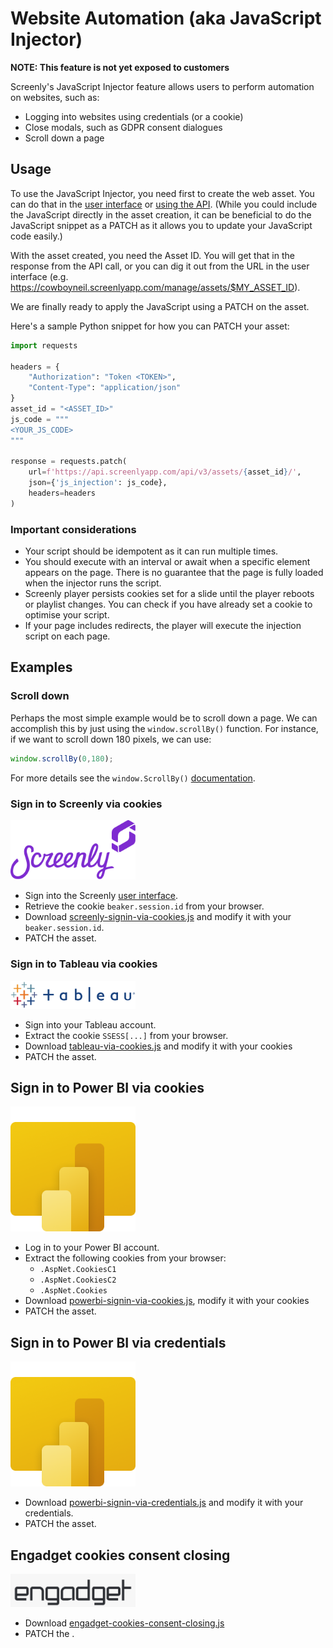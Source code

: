 # Website Automation (aka JavaScript Injector)

**NOTE: This feature is not yet exposed to customers**

Screenly's JavaScript Injector feature allows users to perform automation on websites, such as:

* Logging into websites using credentials (or a cookie)
* Close modals, such as GDPR consent dialogues
* Scroll down a page

## Usage

To use the JavaScript Injector, you need first to create the web asset. You can do that in the [user interface](https://login.screenlyapp.com) or [using the API](https://developer.screenlyapp.com/#operation/assets_create). (While you could include the JavaScript directly in the asset creation, it can be beneficial to do the JavaScript snippet as a PATCH as it allows you to update your JavaScript code easily.)

With the asset created, you need the Asset ID. You will get that in the response from the API call, or you can dig it out from the URL in the user interface (e.g. https://cowboyneil.screenlyapp.com/manage/assets/$MY_ASSET_ID).

We are finally ready to apply the JavaScript using a PATCH on the asset.

Here's a sample Python snippet for how you can PATCH your asset:

```python
import requests

headers = {
    "Authorization": "Token <TOKEN>",
    "Content-Type": "application/json"
}
asset_id = "<ASSET_ID>"
js_code = """
<YOUR_JS_CODE>
"""

response = requests.patch(
    url=f'https://api.screenlyapp.com/api/v3/assets/{asset_id}/',
    json={'js_injection': js_code},
    headers=headers
)
```

### Important considerations

* Your script should be idempotent as it can run multiple times.
* You should execute with an interval or await when a specific element appears on the page. There is no guarantee that the page is fully loaded when the injector runs the script.
* Screenly player persists cookies set for a slide until the player reboots or playlist changes. You can check if you have already set a cookie to optimise your script.
* If your page includes redirects, the player will execute the injection script on each page.


## Examples

### Scroll down

Perhaps the most simple example would be to scroll down a page. We can accomplish this by just using the `window.scrollBy()` function. For instance, if we want to scroll down 180 pixels, we can use:

```javascript
window.scrollBy(0,180);
```

For more details see the `window.ScrollBy()` [documentation](https://developer.mozilla.org/en-US/docs/Web/API/Window/scrollBy).


### Sign in to Screenly via cookies

<img src="../images/screenly-logo.png" alt="Screenly logo" width="200"/>

* Sign into the Screenly [user interface](https://login.screenlyapp.com).
* Retrieve the cookie `beaker.session.id` from your browser.
* Download [screenly-signin-via-cookies.js](https://github.com/Screenly/playground/tree/master/javascript-injectors/screenly-signin-via-cookies.js) and modify it with your `beaker.session.id`.
* PATCH the asset.


### Sign in to Tableau via cookies

<img src="../images/tableau-logo.png" alt="Tableau logo" width="200"/>

* Sign into your Tableau account.
* Extract the cookie `SSESS[...]` from your browser.
* Download [tableau-via-cookies.js](https://github.com/Screenly/playground/tree/master/javascript-injectors/tableau-via-cookies.js) and modify it with your cookies
* PATCH the asset.


## Sign in to Power BI via cookies

<img src="../images/powerbi-logo.png" alt="Power BI logo" width="200"/>

* Log in to your Power BI account.
* Extract the following cookies from your browser:
  * `.AspNet.CookiesC1`
  * `.AspNet.CookiesC2`
  * `.AspNet.Cookies`
* Download [powerbi-signin-via-cookies.js](https://github.com/Screenly/playground/tree/master/javascript-injectors/powerbi-signin-via-cookies.js), modify it with your cookies
* PATCH the asset.

## Sign in to Power BI via credentials

<img src="../images/powerbi-logo.png" alt="Power BI logo" width="200"/>

* Download [powerbi-signin-via-credentials.js](https://github.com/Screenly/playground/tree/master/javascript-injectors/powerbi-signin-via-credentials.js) and modify it with your credentials.
* PATCH the asset.


## Engadget cookies consent closing

<img src="../images/engadget-logo.png" alt="Engadget logo" width="200"/>

* Download [engadget-cookies-consent-closing.js](https://github.com/Screenly/playground/tree/master/javascript-injectors/engadget-cookies-consent-closing.js)
* PATCH the .
